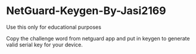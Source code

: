 # NetGuard-Keygen-By-Jasi2169

Use this only for educational purposes

Copy the challenge word from netguard app and put in keygen to generate valid serial key for your device.
